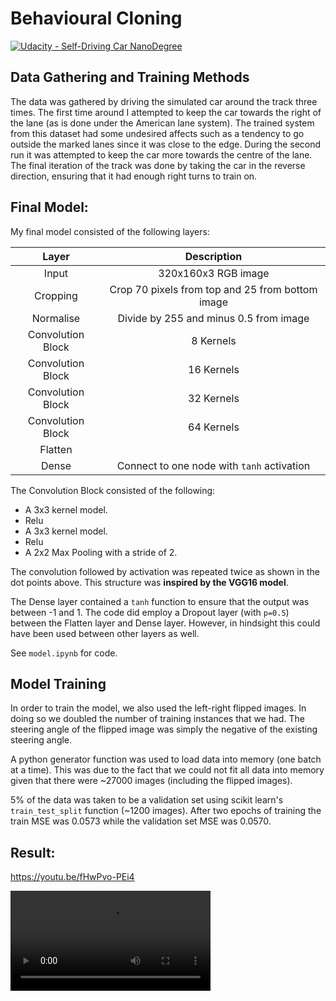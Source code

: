 <script src="http://api.html5media.info/1.1.8/html5media.min.js"></script>
# Behavioural Cloning
[![Udacity - Self-Driving Car NanoDegree](https://s3.amazonaws.com/udacity-sdc/github/shield-carnd.svg)](http://www.udacity.com/drive)

## Data Gathering and Training Methods
The data was gathered by driving the simulated car around the track three times. The first time around I attempted to keep the car towards the right of the lane (as is done under the American lane system). The trained system from this dataset had some undesired affects such as a tendency to go outside the marked lanes since it was close to the edge. During the second run it was attempted to keep the car more towards the centre of the lane. The final iteration of the track was done by taking the car in the reverse direction, ensuring that it had enough right turns to train on.

## Final Model:
My final model consisted of the following layers:

| Layer         		|     Description	        					|
|:---------------------:|:---------------------------------------------:|
| Input         		| 320x160x3 RGB image   							|
| Cropping | Crop 70 pixels from top and 25 from bottom image |
| Normalise | Divide by 255 and minus 0.5 from image |
| Convolution Block     	| 8 Kernels 	|
| Convolution Block     	| 16 Kernels 	|
| Convolution Block     	| 32 Kernels 	|
| Convolution Block     	| 64 Kernels 	|
| Flatten					|												|
| Dense	| Connect to one node with `tanh` activation 				|

The Convolution Block consisted of the following:
- A 3x3 kernel model.
- Relu
- A 3x3 kernel model.
- Relu
- A 2x2 Max Pooling with a stride of 2.

The convolution followed by activation was repeated twice as shown in the dot points above. This structure was **inspired by the VGG16 model**.

The Dense layer contained a `tanh` function to ensure that the output was between -1 and 1. The code did employ a Dropout layer (with `p=0.5`) between the Flatten layer and Dense layer. However, in hindsight this could have been used between other layers as well.

See `model.ipynb` for code.

## Model Training
In order to train the model, we also used the left-right flipped images. In doing so we doubled the number of training instances that we had. The steering angle of the flipped image was simply the negative of the existing steering angle.

A python generator function was used to load data into memory (one batch at a time). This was due to the fact that we could not fit all data into memory given that there were ~27000 images (including the flipped images).

5% of the data was taken to be a validation set using scikit learn's `train_test_split` function (~1200 images). After two epochs of training the train MSE was 0.0573 while the validation set MSE was 0.0570.

## Result:
https://youtu.be/fHwPvo-PEi4

<video src="./video.mp4" width="320" height="160" controls preload></video>
